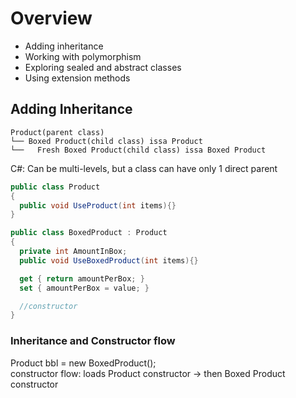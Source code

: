 # Overview

- Adding inheritance
- Working with polymorphism
- Exploring sealed and abstract classes
- Using extension methods

## Adding Inheritance

```
Product(parent class)
└── Boxed Product(child class) issa Product
└──   Fresh Boxed Product(child class) issa Boxed Product
```

C#: Can be multi-levels, but a class can have only 1 direct parent

```c#
public class Product
{
  public void UseProduct(int items){}
}

public class BoxedProduct : Product
{
  private int AmountInBox;
  public void UseBoxedProduct(int items){}

  get { return amountPerBox; }
  set { amountPerBox = value; }

  //constructor
}
```

### Inheritance and Constructor flow

Product bbl = new BoxedProduct();  
constructor flow: loads Product constructor -> then Boxed Product constructor
